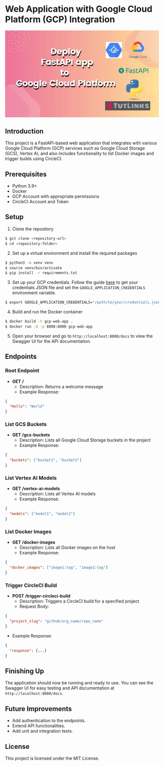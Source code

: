 # Web Application with Google Cloud Platform (GCP) Integration
![image](image.jpg)


## Introduction

This project is a FastAPI-based web application that integrates with various Google Cloud Platform (GCP) services such as Google Cloud Storage (GCS), Vertex AI, and also includes functionality to list Docker images and trigger builds using CircleCI.

## Prerequisites

- Python 3.9+
- Docker
- GCP Account with appropriate permissions
- CircleCI Account and Token

## Setup

1. Clone the repository

```sh
$ git clone <repository-url>
$ cd <repository-folder>
```

2. Set up a virtual environment and install the required packages

```sh
$ python3 -m venv venv
$ source venv/bin/activate
$ pip install -r requirements.txt
```

3. Set up your GCP credentials. Follow the guide [here](https://cloud.google.com/docs/authentication/getting-started) to get your credentials JSON file and set the `GOOGLE_APPLICATION_CREDENTIALS` environment variable.

```sh
$ export GOOGLE_APPLICATION_CREDENTIALS="/path/to/your/credentials.json"
```

4. Build and run the Docker container

```sh
$ docker build -t gcp-web-app .
$ docker run -d -p 8000:8000 gcp-web-app
```

5. Open your browser and go to `http://localhost:8000/docs` to view the Swagger UI for the API documentation.

## Endpoints

### Root Endpoint

- **GET /**
  - Description: Returns a welcome message
  - Example Response:
```json
{
  "Hello": "World"
}
```

### List GCS Buckets

- **GET /gcs-buckets**
  - Description: Lists all Google Cloud Storage buckets in the project
  - Example Response:
```json
{
  "buckets": ["bucket1", "bucket2"]
}
```

### List Vertex AI Models

- **GET /vertex-ai-models**
  - Description: Lists all Vertex AI models
  - Example Response:
```json
{
  "models": ["model1", "model2"]
}
```

### List Docker Images

- **GET /docker-images**
  - Description: Lists all Docker images on the host
  - Example Response:
```json
{
  "docker_images": ["image1:tag", "image2:tag"]
}
```

### Trigger CircleCI Build

- **POST /trigger-circleci-build**
  - Description: Triggers a CircleCI build for a specified project
  - Request Body:
```json
{
  "project_slug": "github/org_name/repo_name"
}
```
  - Example Response:
```json
{
  "response": {...}
}
```

## Finishing Up

The application should now be running and ready to use. You can see the Swagger UI for easy testing and API documentation at `http://localhost:8000/docs`.

## Future Improvements

- Add authentication to the endpoints.
- Extend API functionalities.
- Add unit and integration tests.

## License

This project is licensed under the MIT License.